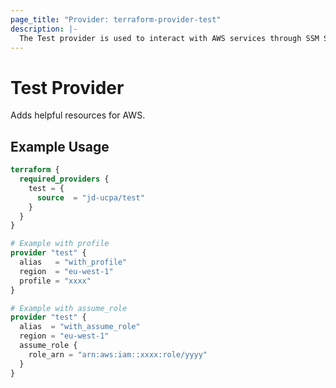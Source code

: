 ```yaml
---
page_title: "Provider: terraform-provider-test"
description: |-
  The Test provider is used to interact with AWS services through SSM Send Command and STS Caller Identity. The provider needs to be configured with the proper credentials before it can be used.
---
```


# Test Provider

Adds helpful resources for AWS.

## Example Usage

```terraform
terraform {
  required_providers {
    test = {
      source  = "jd-ucpa/test"
    }
  }
}

# Example with profile
provider "test" {
  alias   = "with_profile"
  region  = "eu-west-1"
  profile = "xxxx"
}

# Example with assume_role
provider "test" {
  alias  = "with_assume_role"
  region = "eu-west-1"
  assume_role {
    role_arn = "arn:aws:iam::xxxx:role/yyyy"
  }
}
```
